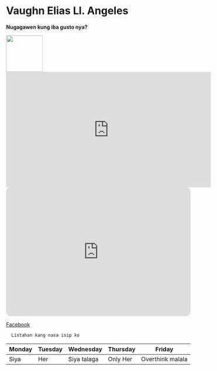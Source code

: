 # Vaughn Elias Ll. Angeles
**Nugagawen kung iba gusto nya?**

<img src="https://user-images.githubusercontent.com/95326401/211949634-b776249b-41aa-4cbe-ab71-f2983ebe90f8.png" width="100" height="100">

<iframe width="560" height="315" src="https://www.youtube.com/embed/nIjVuRTm-dc" title="YouTube video player" frameborder="0" allow="accelerometer; autoplay; clipboard-write; encrypted-media; gyroscope; picture-in-picture; web-share" allowfullscreen></iframe>

<iframe style="border-radius:12px" src="https://open.spotify.com/embed/playlist/37i9dQZF1DX9tPFwDMOaN1?utm_source=generator" width="100%" height="352" frameBorder="0" allowfullscreen="" allow="autoplay; clipboard-write; encrypted-media; fullscreen; picture-in-picture" loading="lazy"></iframe>

[Facebook](https://www.facebook.com/profile.php?id=100087993836473)

      Listahan kang nasa isip ko
      
| Monday | Tuesday | Wednesday | Thursday  | Friday |
| ------ | --------| --------  |-----------|--------|
|    Siya |    Her  |     Siya talaga    |    Only Her   |    Overthink malala  | 

